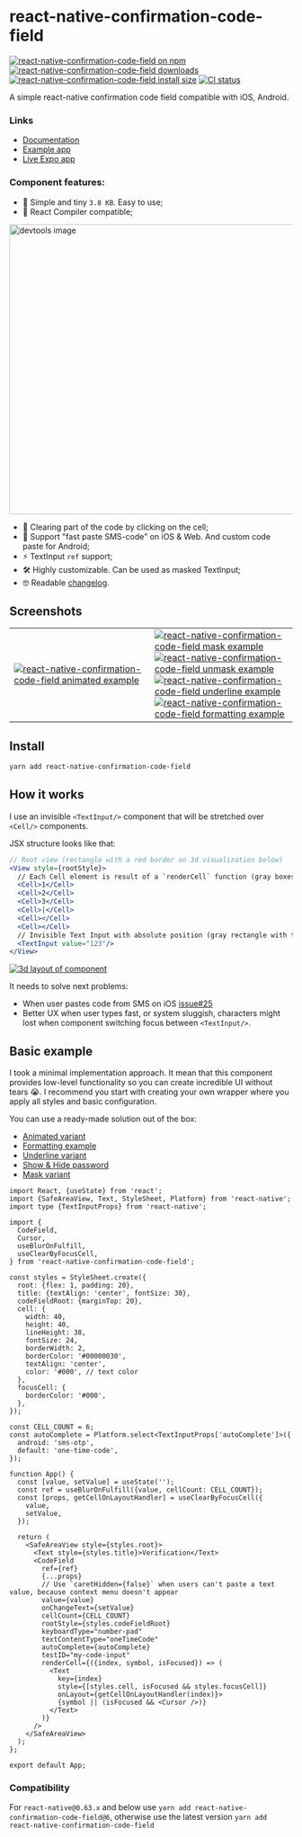 # react-native-confirmation-code-field

[![react-native-confirmation-code-field on npm](https://badgen.net/npm/v/react-native-confirmation-code-field)](https://www.npmjs.com/package/react-native-confirmation-code-field)
[![react-native-confirmation-code-field downloads](https://badgen.net/npm/dm/react-native-confirmation-code-field)](https://www.npmtrends.com/react-native-confirmation-code-field)
[![react-native-confirmation-code-field install size](https://packagephobia.com/badge?p=react-native-confirmation-code-field)](https://packagephobia.com/result?p=react-native-confirmation-code-field)
[![CI status](https://github.com/retyui/react-native-confirmation-code-field/actions/workflows/nodejs.yml/badge.svg)](https://github.com/retyui/react-native-confirmation-code-field/actions/workflows/nodejs.yml)

A simple react-native confirmation code field compatible with iOS, Android.

### Links

- [Documentation](API.md)
- [Example app](examples/DemoCodeField)
- [Live Expo app](https://snack.expo.dev/@retyui/demo-for-react-native-confirmation-code-field)

### Component features:

- 🔮 Simple and tiny `3.8 KB`. Easy to use;
- 🚀 React Compiler compatible; 

<img width="516" alt="devtools image" src="https://github.com/user-attachments/assets/208900e7-eb70-411b-93bb-17570a5f3884" />

- 🚮 Clearing part of the code by clicking on the cell;
- 🍎 Support "fast paste SMS-code" on iOS & Web. And custom code paste for Android;
- ⚡ TextInput `ref` support;
- 🛠 Highly customizable. Can be used as masked TextInput;
- 🤓 Readable [changelog](CHANGELOG.md).

## Screenshots

|     |     |
| --- | --- |
| [![react-native-confirmation-code-field animated example](https://media.giphy.com/media/huJrqF0YRrNJBTwUmz/giphy.gif)](examples/DemoCodeField/src/AnimatedExample) | [![react-native-confirmation-code-field mask example](https://media.giphy.com/media/L4HHvT9Rwdlcdj59np/giphy.gif)](examples/DemoCodeField/src/MaskExample)<br/>[![react-native-confirmation-code-field unmask example](https://media.giphy.com/media/jslJYqajRARsyANwdf/giphy.gif)](examples/DemoCodeField/src/UnmaskExample)<br/>[![react-native-confirmation-code-field underline example](https://media.giphy.com/media/XEazF64IwELNV8wZge/giphy.gif)](examples/DemoCodeField/src/UnderlineExample)<br/>[![react-native-confirmation-code-field formatting example](https://media.giphy.com/media/Y1TB1fSFtWHAdKSpZY/giphy.gif)](examples/DemoCodeField/src/FormattingExample) |

## Install

```sh
yarn add react-native-confirmation-code-field
```

## How it works

I use an invisible `<TextInput/>` component that will be stretched over `<Cell/>` components.

JSX structure looks like that:

```jsx
// Root view (rectangle with a red border on 3d visualization below)
<View style={rootStyle}>
  // Each Cell element is result of a `renderCell` function (gray boxes)
  <Cell>1</Cell>
  <Cell>2</Cell>
  <Cell>3</Cell>
  <Cell>|</Cell>
  <Cell></Cell>
  <Cell></Cell>
  // Invisible Text Input with absolute position (gray rectangle with text '123')
  <TextInput value="123"/>
</View>
```

[![3d layout of component](https://media.giphy.com/media/oyYoYUwM3t9O7BuPDO/giphy.gif)](https://codepen.io/retyui/pen/WNGdNdJ)

It needs to solve next problems:

- When user pastes code from SMS on iOS [issue#25](https://github.com/retyui/react-native-confirmation-code-field/issues/25#issuecomment-446497934)
- Better UX when user types fast, or system sluggish, characters might lost when component switching focus between `<TextInput/>`.

## Basic example

I took a minimal implementation approach.
It mean that this component provides low-level functionality so you can create incredible UI without tears 😭.
I recommend you start with creating your own wrapper where you apply all styles and basic configuration.

You can use a ready-made solution out of the box:

- [Animated variant](examples/DemoCodeField/src/AnimatedExample)
- [Formatting example](examples/DemoCodeField/src/FormattingExample)
- [Underline variant](examples/DemoCodeField/src/UnderlineExample)
- [Show & Hide password](examples/DemoCodeField/src/UnmaskExample)
- [Mask variant](examples/DemoCodeField/src/MaskExample)

```tsx
import React, {useState} from 'react';
import {SafeAreaView, Text, StyleSheet, Platform} from 'react-native';
import type {TextInputProps} from 'react-native';

import {
  CodeField,
  Cursor,
  useBlurOnFulfill,
  useClearByFocusCell,
} from 'react-native-confirmation-code-field';

const styles = StyleSheet.create({
  root: {flex: 1, padding: 20},
  title: {textAlign: 'center', fontSize: 30},
  codeFieldRoot: {marginTop: 20},
  cell: {
    width: 40,
    height: 40,
    lineHeight: 38,
    fontSize: 24,
    borderWidth: 2,
    borderColor: '#00000030',
    textAlign: 'center',
    color: '#000', // text color
  },
  focusCell: {
    borderColor: '#000',
  },
});

const CELL_COUNT = 6;
const autoComplete = Platform.select<TextInputProps['autoComplete']>({
  android: 'sms-otp',
  default: 'one-time-code',
});

function App() {
  const [value, setValue] = useState('');
  const ref = useBlurOnFulfill({value, cellCount: CELL_COUNT});
  const [props, getCellOnLayoutHandler] = useClearByFocusCell({
    value,
    setValue,
  });

  return (
    <SafeAreaView style={styles.root}>
      <Text style={styles.title}>Verification</Text>
      <CodeField
        ref={ref}
        {...props}
        // Use `caretHidden={false}` when users can't paste a text value, because context menu doesn't appear
        value={value}
        onChangeText={setValue}
        cellCount={CELL_COUNT}
        rootStyle={styles.codeFieldRoot}
        keyboardType="number-pad"
        textContentType="oneTimeCode"
        autoComplete={autoComplete}
        testID="my-code-input"
        renderCell={({index, symbol, isFocused}) => (
          <Text
            key={index}
            style={[styles.cell, isFocused && styles.focusCell]}
            onLayout={getCellOnLayoutHandler(index)}>
            {symbol || (isFocused && <Cursor />)}
          </Text>
        )}
      />
    </SafeAreaView>
  );
};

export default App;
```

### Compatibility

For `react-native@0.63.x` and below use `yarn add react-native-confirmation-code-field@6`, otherwise use the latest version `yarn add react-native-confirmation-code-field`

